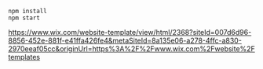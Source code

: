     npm install
    npm start

https://www.wix.com/website-template/view/html/2368?siteId=007d6d96-8856-452e-881f-e41ffa426fe4&metaSiteId=8a135e06-a278-4ffc-a830-2970eeaf05cc&originUrl=https%3A%2F%2Fwww.wix.com%2Fwebsite%2Ftemplates

